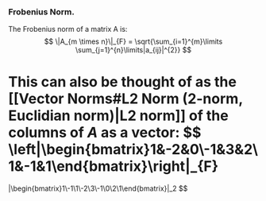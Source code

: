 ### Frobenius Norm.
The Frobenius norm of a matrix A is:
$$
\|A_{m \times n}\|_{F} = \sqrt{\sum_{i=1}^{m}\limits \sum_{j=1}^{n}\limits|a_{ij}|^{2}}
$$

This can also be thought of as the [[Vector Norms#L2 Norm (2-norm, Euclidian norm)|L2 norm]] of the columns of $A$ as a vector:
$$
\left\|\begin{bmatrix}1&-2&0\\-1&3&2\\1&-1&1\end{bmatrix}\right\|_{F}
=
\|\begin{bmatrix}1\\-1\\1\\-2\\3\\-1\\0\\2\\1\end{bmatrix}\|_2
$$